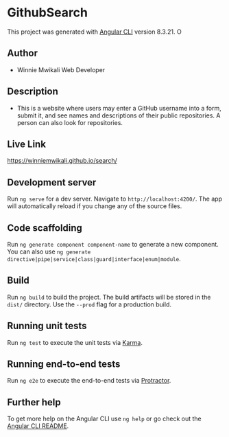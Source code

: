 # GithubSearch

This project was generated with [Angular CLI](https://github.com/angular/angular-cli) version 8.3.21.
O


## Author
- Winnie Mwikali Web Developer

## Description
- This is a website where users may enter a GitHub username into a form, submit it, and see names and descriptions of their public repositories. A person can also look for repositories.

## Live Link
https://winniemwikali.github.io/search/

## Development server

Run `ng serve` for a dev server. Navigate to `http://localhost:4200/`. The app will automatically reload if you change any of the source files.

## Code scaffolding

Run `ng generate component component-name` to generate a new component. You can also use `ng generate directive|pipe|service|class|guard|interface|enum|module`.

## Build

Run `ng build` to build the project. The build artifacts will be stored in the `dist/` directory. Use the `--prod` flag for a production build.

## Running unit tests

Run `ng test` to execute the unit tests via [Karma](https://karma-runner.github.io).

## Running end-to-end tests

Run `ng e2e` to execute the end-to-end tests via [Protractor](http://www.protractortest.org/).

## Further help

To get more help on the Angular CLI use `ng help` or go check out the [Angular CLI README](https://github.com/angular/angular-cli/blob/master/README.md).
